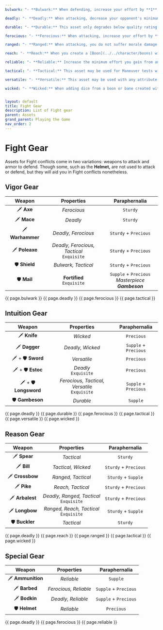```yaml
---
bulwark: "- **Bulwark:** When defending, increase your effort by **1** for each **6** you roll."

deadly: "- **Deadly:** When attacking, decrease your opponent's minimum effort by **1** + this asset's masterpiece rating. This does not reduce minimum effort gained from one of your wounds."

durable: "- **Durable:** This asset only degrades below quality rating **1,** if you roll a **1.**"

ferocious: "- **Ferocious:** When attacking, increase your effort by **1** for each **6** you roll."

ranged: "- **Ranged:** When attacking, you do not suffer morale damage but your opponent may defend with Maneuver instead of Fight."

reach: "- **Reach:** When you create a [Boon](../../character/boons) with Maneuver, it becomes [Enduring](../../character/boons#enduring-boons--banes)."

reliable: "- **Reliable:** Increase the minimum effort you gain from another asset by **1** + this asset's masterpiece rating."

tactical: "- **Tactical:** This asset may be used for Maneuver tests without penalty. When testing Maneuver, add **1** + its masterpiece rating as dice to your roll."

versatile: "- **Versatile:** This asset may be used with any attribute without penalty."

wicked: "- **Wicked:** When adding dice from a boon or bane created with Intuition, also add **1** + this asset's masterpiece rating as dice to your roll."


layout: default
title: Fight Gear
description: List of Fight gear
parent: Assets
grand_parent: Playing the Game
nav_order: 2
---
```


# Fight Gear

Assets for Fight conflicts come in two variations: weapons to attack and armor to defend. Though some, such as the **Helmet,** are not used to attack or defend, but they will aid you in Fight conflicts nonetheless.


## Vigor Gear

|      Weapon      |                  Properties                  |                    Paraphernalia                    |
|:----------------:|:--------------------------------------------:|:---------------------------------------------------:|
|    🗡 **Axe**    |                 _Ferocious_                  |                      `Sturdy`                       |
|   🗡 **Mace**    |                   _Deadly_                   |                      `Sturdy`                       |
| 🗡 **Warhammer** |             _Deadly, Ferocious_              |                `Sturdy` + `Precious`                |
|  🗡 **Poleaxe**  | _Deadly, Ferocious, Tactical_<br>`Exquisite` |                `Sturdy` + `Precious`                |
|  🛡 **Shield**   |             _Bulwark, Tactical_              |                `Sturdy` + `Precious`                |
|   🛡 **Mail**    |         **Fortified**<br>`Exquisite`         | `Supple` + `Precious`<br>_Masterpiece **Gambeson**_ |

{{ page.bulwark }}
{{ page.deadly }}
{{ page.ferocious }}
{{ page.tactical }}


## Intuition Gear

|        Weapon         |                   Properties                    |     Paraphernalia     |
|:---------------------:|:-----------------------------------------------:|:---------------------:|
|     🗡 **Knife**      |                    _Wicked_                     |      `Precious`       |
|     🗡 **Dagger**     |                _Deadly, Wicked_                 | `Supple` + `Precious` |
|   🗡 + 🛡 **Sword**   |                   _Versatile_                   |      `Precious`       |
|   🗡 + 🛡 **Estoc**   |             _Deadly_<br>`Exquisite`             |      `Precious`       |
| 🗡 + 🛡 **Longsword** | _Ferocious, Tactical, Versatile_<br>`Exquisite` | `Supple` + `Precious` |
|    🛡 **Gambeson**    |                    _Durable_                    |       `Supple`        |

{{ page.deadly }}
{{ page.durable }}
{{ page.ferocious }}
{{ page.tactical }}
{{ page.versatile }}
{{ page.wicked }}


## Reason Gear

|     Weapon      |                Properties                 |     Paraphernalia     |
|:---------------:|:-----------------------------------------:|:---------------------:|
|  🗡 **Spear**   |                _Tactical_                 |       `Sturdy`        |
|   🗡 **Bill**   |            _Tactical, Wicked_             | `Sturdy` + `Precious` |
| 🗡 **Crossbow** |            _Ranged, Tactical_             |  `Sturdy` + `Supple`  |
|   🗡 **Pike**   |             _Reach, Tactical_             | `Sturdy` + `Precious` |
| 🗡 **Arbalest** | _Deadly, Ranged, Tactical_<br>`Exquisite` | `Sturdy` + `Precious` |
| 🗡 **Longbow**  | _Ranged, Reach, Tactical_<br>`Exquisite`  |  `Sturdy` + `Supple`  |
| 🛡 **Buckler**  |                _Tactical_                 |       `Sturdy`        |

{{ page.deadly }}
{{ page.reach }}
{{ page.ranged }}
{{ page.tactical }}
{{ page.wicked }}


## Special Gear

|      Weapon       |      Properties       |     Paraphernalia     |
|:-----------------:|:---------------------:|:---------------------:|
| 🗡 **Ammunition** |      _Reliable_       |       `Supple`        |
|   🗡 **Barbed**   | _Ferocious, Reliable_ | `Supple` + `Precious` |
|   🗡 **Bodkin**   |  _Deadly, Reliable_   | `Supple` + `Precious` |
|   🛡 **Helmet**   |      _Reliable_       |      `Precious`       |

{{ page.deadly }}
{{ page.ferocious }}
{{ page.reliable }}
